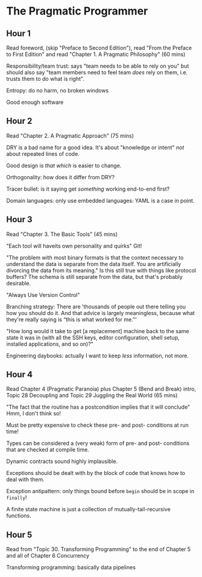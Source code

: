 # The Pragmatic Programmer

## Hour 1

Read foreword, (skip "Preface to Second Edition"), read "From the Preface to First Edition" and read "Chapter 1. A Pragmatic Philosophy" (60 mins)

Responsibility/team trust: says "team needs to be able to rely on you" but should also say "team members need to feel team *does* rely on them, i.e. trusts them to do what is right".

Entropy: do no harm, no broken windows

Good enough software

## Hour 2

Read "Chapter 2. A Pragmatic Approach" (75 mins)

DRY is a bad name for a good idea.  It's about "knowledge or intent" *not* about repeated lines of code.

Good design is *that which* is easier to change.

Orthogonality: how does it differ from DRY?

Tracer bullet: is it saying get *something* working end-to-end first?

Domain languages: only use embedded languages: YAML is a case in point.

## Hour 3

Read "Chapter 3. The Basic Tools" (45 mins)

"Each tool will haveits own personality and quirks"  Git!

"The problem with most binary formats is that the context necessary to understand the data is separate from the data itself. You are artificially divorcing the data from its meaning." Is this still true with things like protocol buffers?  The schema is still separate from the data, but that's probably desirable.

"Always Use Version Control"

Branching strategy: There are 'thousands of people out there telling you how you should do it. And that advice is largely meaningless, because what they're really saying is “this is what worked for me.”'

"How long would it take to get [a replacement] machine back to the same state it was in (with all the SSH keys, editor configuration, shell setup, installed applications, and so on)?"

Engineering daybooks: actually I want to keep *less* information, not more.

## Hour 4

Read Chapter 4 (Pragmatic Paranoia) plus Chapter 5 (Bend and Break) intro, Topic 28 Decoupling and Topic 29 Juggling the Real World (65 mins)

"The fact that the routine has a postcondition implies that it will conclude" Hmm, I don't think so!

Must be pretty expensive to check these pre- and post- conditions at run time!

Types can be considered a (very weak) form of pre- and post- conditions that are checked at compile time.

Dynamic contracts sound highly implausible.

Exceptions should be dealt with by the block of code that knows how to deal with them.

Exception antipattern: only things bound before `begin` should be in scope in `finally`!

A finite state machine is just a collection of mutually-tail-recursive functions.

## Hour 5

Read from "Topic 30. Transforming Programming" to the end of Chapter 5 and all of Chapter 6 Concurrency

Transforming programming: basically data pipelines



